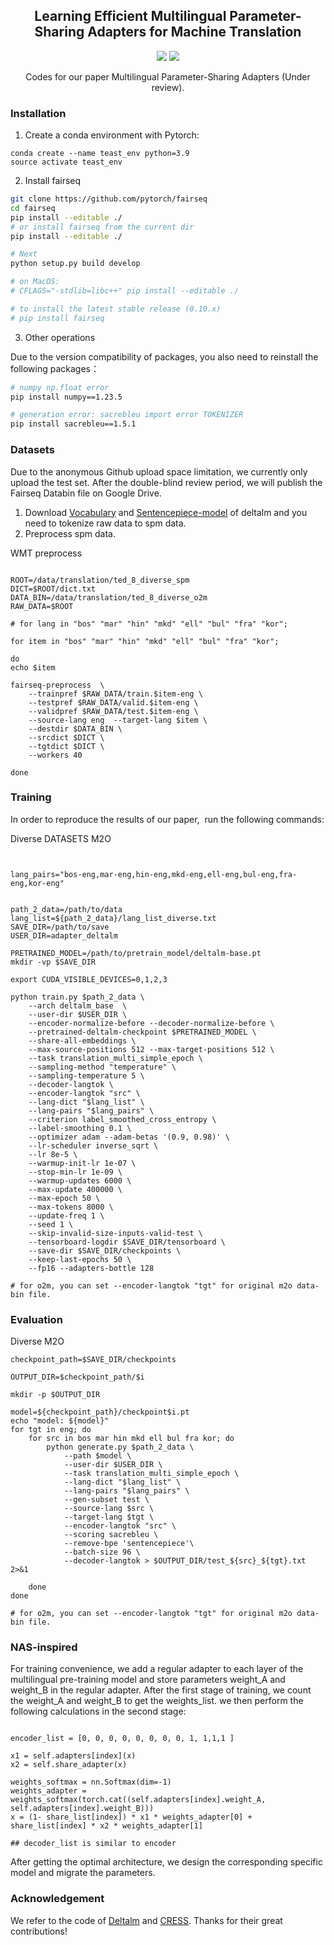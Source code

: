 






<h2 align="center">
Learning Efficient Multilingual Parameter-Sharing Adapters for Machine Translation
</h2>

<p align="center">
  <!-- <img src="https://img.shields.io/badge/EMNLP-2023-brightgreen"> -->
  <!-- <under review><img src="http://img.shields.io/badge/Paper-PDF-red.svg"></a> -->
  <img src="https://img.shields.io/badge/License-Apache%202.0-blue.svg">
  <img src="https://img.shields.io/badge/PyTorch-%23EE4C2C.svg?e&logo=PyTorch&logoColor=white">
</p>

<p align="center">
 Codes for our paper Multilingual Parameter-Sharing Adapters (Under review). 
</p>


### Installation

1. Create a conda environment with Pytorch:

```
conda create --name teast_env python=3.9
source activate teast_env
```

2. Install fairseq

```bash
git clone https://github.com/pytorch/fairseq
cd fairseq
pip install --editable ./
# or install fairseq from the current dir
pip install --editable ./

# Next
python setup.py build develop

# on MacOS:
# CFLAGS="-stdlib=libc++" pip install --editable ./

# to install the latest stable release (0.10.x)
# pip install fairseq
```

3. Other operations

Due to the version compatibility of packages, you also need to reinstall the following packages：

```bash
# numpy np.float error 
pip install numpy==1.23.5

# generation error: sacrebleu import error TOKENIZER 
pip install sacrebleu==1.5.1
```

### Datasets

Due to the anonymous Github upload space limitation, we currently only upload the test set. After the double-blind review period, we will publish the Fairseq Databin file on Google Drive.

1.  Download [Vocabulary](https://deltalm.blob.core.windows.net/deltalm/dict.txt) and [ Sentencepiece-model](https://deltalm.blob.core.windows.net/deltalm/spm.model) of deltalm and you need to tokenize raw data to spm data. 
2.  Preprocess spm data. 

WMT preprocess

```

ROOT=/data/translation/ted_8_diverse_spm
DICT=$ROOT/dict.txt
DATA_BIN=/data/translation/ted_8_diverse_o2m
RAW_DATA=$ROOT

# for lang in "bos" "mar" "hin" "mkd" "ell" "bul" "fra" "kor";

for item in "bos" "mar" "hin" "mkd" "ell" "bul" "fra" "kor";

do 
echo $item

fairseq-preprocess  \
    --trainpref $RAW_DATA/train.$item-eng \
    --testpref $RAW_DATA/valid.$item-eng \
    --validpref $RAW_DATA/test.$item-eng \
    --source-lang eng  --target-lang $item \
    --destdir $DATA_BIN \
    --srcdict $DICT \
    --tgtdict $DICT \
    --workers 40

done
```

### Training

In order to reproduce the results of our paper,  run the following commands:

Diverse DATASETS M2O

```


lang_pairs="bos-eng,mar-eng,hin-eng,mkd-eng,ell-eng,bul-eng,fra-eng,kor-eng"


path_2_data=/path/to/data
lang_list=${path_2_data}/lang_list_diverse.txt
SAVE_DIR=/path/to/save
USER_DIR=adapter_deltalm

PRETRAINED_MODEL=/path/to/pretrain_model/deltalm-base.pt
mkdir -vp $SAVE_DIR

export CUDA_VISIBLE_DEVICES=0,1,2,3

python train.py $path_2_data \
    --arch deltalm_base  \
    --user-dir $USER_DIR \
    --encoder-normalize-before --decoder-normalize-before \
    --pretrained-deltalm-checkpoint $PRETRAINED_MODEL \
    --share-all-embeddings \
    --max-source-positions 512 --max-target-positions 512 \
    --task translation_multi_simple_epoch \
    --sampling-method "temperature" \
    --sampling-temperature 5 \
    --decoder-langtok \
    --encoder-langtok "src" \
    --lang-dict "$lang_list" \
    --lang-pairs "$lang_pairs" \
    --criterion label_smoothed_cross_entropy \
    --label-smoothing 0.1 \
    --optimizer adam --adam-betas '(0.9, 0.98)' \
    --lr-scheduler inverse_sqrt \
    --lr 8e-5 \
    --warmup-init-lr 1e-07 \
    --stop-min-lr 1e-09 \
    --warmup-updates 6000 \
    --max-update 400000 \
    --max-epoch 50 \
    --max-tokens 8000 \
    --update-freq 1 \
    --seed 1 \
    --skip-invalid-size-inputs-valid-test \
    --tensorboard-logdir $SAVE_DIR/tensorboard \
    --save-dir $SAVE_DIR/checkpoints \
    --keep-last-epochs 50 \
    --fp16 --adapters-bottle 128

# for o2m, you can set --encoder-langtok "tgt" for original m2o data-bin file.
```

### Evaluation

Diverse M2O

```
checkpoint_path=$SAVE_DIR/checkpoints

OUTPUT_DIR=$checkpoint_path/$i

mkdir -p $OUTPUT_DIR

model=${checkpoint_path}/checkpoint$i.pt
echo "model: ${model}"
for tgt in eng; do
    for src in bos mar hin mkd ell bul fra kor; do
        python generate.py $path_2_data \
            --path $model \
            --user-dir $USER_DIR \
            --task translation_multi_simple_epoch \
            --lang-dict "$lang_list" \
            --lang-pairs "$lang_pairs" \
            --gen-subset test \
            --source-lang $src \
            --target-lang $tgt \
            --encoder-langtok "src" \
            --scoring sacrebleu \
            --remove-bpe 'sentencepiece'\
            --batch-size 96 \
            --decoder-langtok > $OUTPUT_DIR/test_${src}_${tgt}.txt 2>&1

    done
done

# for o2m, you can set --encoder-langtok "tgt" for original m2o data-bin file.
```

### NAS-inspired

For training convenience, we add a regular adapter to each layer of the multilingual pre-training model and store parameters weight_A and weight_B in the regular adapter. After the first stage of training, we count the weight_A and weight_B to get the weights_list. we then perform the following calculations in the second stage:

```

encoder_list = [0, 0, 0, 0, 0, 0, 0, 0, 1, 1,1,1 ]

x1 = self.adapters[index](x)
x2 = self.share_adapter(x)

weights_softmax = nn.Softmax(dim=-1)
weights_adapter = weights_softmax(torch.cat((self.adapters[index].weight_A, self.adapters[index].weight_B)))
x = (1- share_list[index]) * x1 * weights_adapter[0] + share_list[index] * x2 * weights_adapter[1]

## decoder_list is similar to encoder
```

After getting the optimal architecture, we design the corresponding specific model and migrate the parameters.


### Acknowledgement

We refer to the code of [Deltalm](https://github.com/microsoft/unilm/tree/master/deltalm) and [CRESS](). Thanks for their great contributions!
